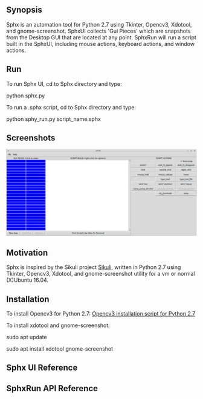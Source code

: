 ## Synopsis

Sphx is an automation tool for Python 2.7 using Tkinter, Opencv3, Xdotool, and gnome-screenshot.
SphxUI collects 'Gui Pieces' which are snapshots from the Desktop GUI that are located at any point.
SphxRun will run a script built in the SphxUI, including mouse actions, keyboard actions, and window actions.


## Run

To run Sphx UI, cd to Sphx directory and type:

python sphx.py

To run a .sphx script, cd to Sphx directory and type:

python sphy_run.py script_name.sphx


## Screenshots

![Empty Sphx](/img/sphx_empty.png?raw=true "Sphx")

## Motivation

Sphx is inspired by the Sikuli project [Sikuli](http://sikulix.com), written in Python 2.7 using Tkinter, Opencv3, Xdotool, and gnome-screenshot utility for a vm or normal (X)Ubuntu 16.04.

## Installation

To install Opencv3 for Python 2.7:
[Opencv3 installation script for Python 2.7](https://gist.github.com/sbrugman/f9d897f28e674f7a89bbf131e26b98b0)

To install xdotool and gnome-screenshot:

sudo apt update

sudo apt install xdotool gnome-screenshot

## Sphx UI Reference


## SphxRun API Reference



